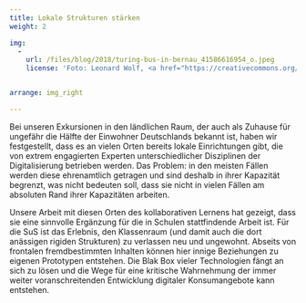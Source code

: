```yaml
---
title: Lokale Strukturen stärken
weight: 2

img:
  -
    url: /files/blog/2018/turing-bus-in-bernau_41586616954_o.jpeg
    license: 'Foto: Leonard Wolf, <a href="https://creativecommons.org/licenses/by/4.0/">CC BY 4.0</a> Turing-Bus'


arrange: img_right

---
```


Bei unseren Exkursionen in den ländlichen Raum, der auch als Zuhause für ungefähr die Hälfte der Einwohner Deutschlands bekannt ist, haben wir festgestellt, dass es an vielen Orten bereits lokale Einrichtungen gibt, die von extrem engagierten Experten unterschiedlicher Disziplinen der Digitalisierung betrieben werden. Das Problem: in den meisten Fällen werden diese ehrenamtlich getragen und sind deshalb in ihrer Kapazität begrenzt, was nicht bedeuten soll, dass sie nicht in vielen Fällen am absoluten Rand ihrer Kapazitäten arbeiten.   

Unsere Arbeit mit diesen Orten des kollaborativen Lernens hat gezeigt, dass sie eine sinnvolle Ergänzung für die in Schulen stattfindende Arbeit ist. Für die SuS ist das Erlebnis, den Klassenraum (und damit auch die dort anässigen rigiden Strukturen) zu verlassen neu und ungewohnt. Abseits von frontalen fremdbestimmten Inhalten können hier innige Beziehungen zu eigenen Prototypen entstehen. Die Blak Box vieler Technologien fängt an sich zu lösen und die Wege für eine kritische Wahrnehmung der immer weiter voranschreitenden Entwicklung digitaler Konsumangebote kann entstehen. 

